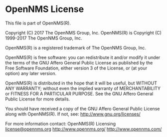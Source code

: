 OpenNMS License
===============

This file is part of OpenNMS(R).

Copyright (C) 2017 The OpenNMS Group, Inc.
OpenNMS(R) is Copyright (C) 1999-2017 The OpenNMS Group, Inc.

OpenNMS(R) is a registered trademark of The OpenNMS Group, Inc.

OpenNMS(R) is free software: you can redistribute it and/or modify
it under the terms of the GNU Affero General Public License as published
by the Free Software Foundation, either version 3 of the License,
or (at your option) any later version.

OpenNMS(R) is distributed in the hope that it will be useful,
but WITHOUT ANY WARRANTY; without even the implied warranty of
MERCHANTABILITY or FITNESS FOR A PARTICULAR PURPOSE.  See the
GNU Affero General Public License for more details.

You should have received a copy of the GNU Affero General Public License
along with OpenNMS(R).  If not, see:
     http://www.gnu.org/licenses/

For more information contact:
    OpenNMS(R) Licensing <license@opennms.org>
    http://www.opennms.org/
    http://www.opennms.com/

